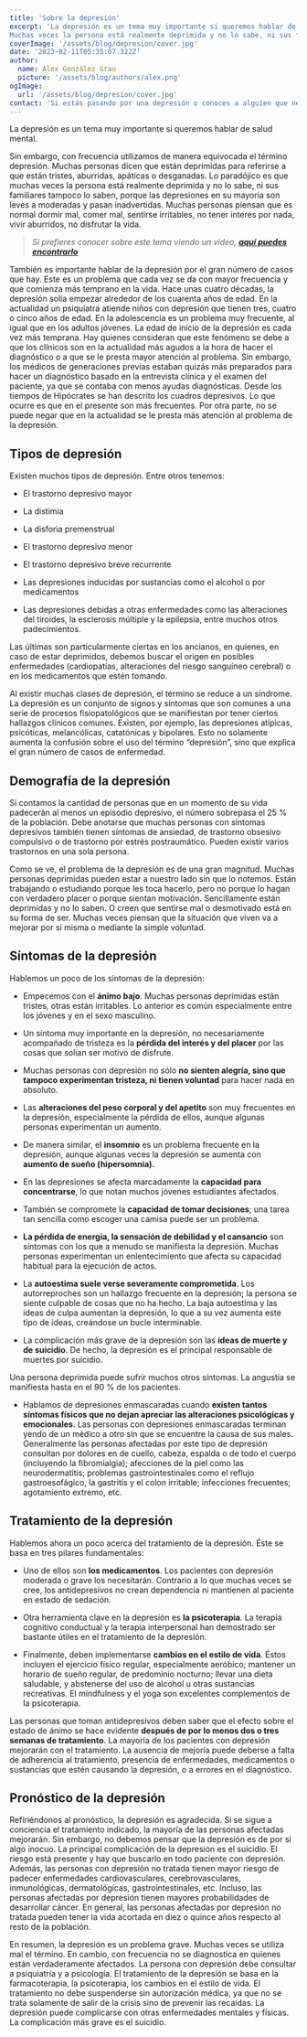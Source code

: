 ```yaml
---
title: 'Sobre la depresión'
excerpt: 'La depresión es un tema muy importante si queremos hablar de salud mental.
Muchas veces la persona está realmente deprimida y no lo sabe, ni sus familiares tampoco lo saben, porque las depresiones en su mayoría son leves a moderadas y pasan inadvertidas. Muchas personas piensan que es normal dormir mal, comer mal, sentirse irritables, no tener interés por nada, vivir aburridos, no disfrutar la vida.'
coverImage: '/assets/blog/depresion/cover.jpg'
date: '2023-02-11T05:35:07.322Z'
author:
  name: Alex González Grau
  picture: '/assets/blog/authors/alex.png'
ogImage:
  url: '/assets/blog/depresion/cover.jpg'
contact: 'Si estás pasando por una depresión o conoces a alguien que necesite ayuda, '
---
```


La depresión es un tema muy importante si queremos hablar de salud mental.

Sin embargo, con frecuencia utilizamos de manera equivocada el término depresión. Muchas personas dicen que están deprimidas para referirse a que están tristes, aburridas, apáticas o desganadas. Lo paradójico es que muchas veces la persona está realmente deprimida y no lo sabe, ni sus familiares tampoco lo saben, porque las depresiones en su mayoría son leves a moderadas y pasan inadvertidas. Muchas personas piensan que es normal dormir mal, comer mal, sentirse irritables, no tener interés por nada, vivir aburridos, no disfrutar la vida.

>*Si prefieres conocer sobre este tema viendo un video, [**aquí puedes encontrarlo**](https://www.youtube.com/watch?v=MtBsyH3cxxA)*

También es importante hablar de la depresión por el gran número de casos que hay. Este es un problema que cada vez se da con mayor frecuencia y que comienza más temprano en la vida. Hace unas cuatro décadas, la depresión solía empezar alrededor de los cuarenta años de edad. En la actualidad un psiquiatra atiende niños con depresión que tienen tres, cuatro o cinco años de edad. En la adolescencia es un problema muy frecuente, al igual que en los adultos jóvenes. La edad de inicio de la depresión es cada vez más temprana. Hay quienes consideran que este fenómeno se debe a que los clínicos son en la actualidad más agudos a la hora de hacer el diagnóstico o a que se le presta mayor atención al problema. Sin embargo, los médicos de generaciones previas estaban quizás más preparados para hacer un diagnóstico basado en la entrevista clínica y el examen del paciente, ya que se contaba con menos ayudas diagnósticas. Desde los tiempos de Hipócrates se han descrito los cuadros depresivos. Lo que ocurre es que en el presente son más frecuentes. Por otra parte, no se puede negar que en la actualidad se le presta más atención al problema de la depresión.

## Tipos de depresión

Existen muchos tipos de depresión. Entre otros tenemos: 

* El trastorno depresivo mayor

* La distimia 

* La disforia premenstrual

* El trastorno depresivo menor

* El trastorno depresivo breve recurrente

* Las depresiones inducidas por sustancias como el alcohol o por medicamentos

* Las depresiones debidas a otras enfermedades como las alteraciones del tiroides, la esclerosis múltiple y la epilepsia, entre muchos otros padecimientos. 

Las últimas son particularmente ciertas en los ancianos, en quienes, en caso de estar deprimidos, debemos buscar el origen en posibles enfermedades (cardiopatías, alteraciones del riesgo sanguíneo cerebral) o en los medicamentos que estén tomando.

Al existir muchas clases de depresión, el término se reduce a un síndrome. La depresión es un conjunto de signos y síntomas que son comunes a una serie de procesos fisiopatológicos que se manifiestan por tener ciertos hallazgos clínicos comunes. Existen, por ejemplo, las depresiones atípicas, psicóticas, melancólicas, catatónicas y bipolares. Esto no solamente aumenta la confusión sobre el uso del término “depresión”, sino que explica el gran número de casos de enfermedad.

## Demografía de la depresión

Si contamos la cantidad de personas que en un momento de su vida padecerán al menos un episodio depresivo, el número sobrepasa el 25 % de la población. Debe anotarse que muchas personas con síntomas depresivos también tienen síntomas de ansiedad, de trastorno obsesivo compulsivo o de trastorno por estrés postraumático. Pueden existir varios trastornos en una sola persona.

Como se ve, el problema de la depresión es de una gran magnitud. Muchas personas deprimidas pueden estar a nuestro lado sin que lo notemos. Están trabajando o estudiando porque les toca hacerlo, pero no porque lo hagan con verdadero placer o porque sientan motivación. Sencillamente están deprimidas y no lo saben. O creen que sentirse mal o desmotivado está en su forma de ser. Muchas veces piensan que la situación que viven va a mejorar por sí misma o mediante la simple voluntad. 

## Síntomas de la depresión

Hablemos un poco de los síntomas de la depresión: 

* Empecemos con el **ánimo bajo**. Muchas personas deprimidas están tristes, otras están irritables. Lo anterior es común especialmente entre los jóvenes y en el sexo masculino. 

* Un síntoma muy importante en la depresión, no necesariamente acompañado de tristeza es la **pérdida del interés y del placer** por las cosas que solían ser motivo de disfrute. 

* Muchas personas con depresión no sólo **no sienten alegría, sino que tampoco experimentan tristeza, ni tienen voluntad** para hacer nada en absoluto. 

* Las **alteraciones del peso corporal y del apetito** son muy frecuentes en la depresión, especialmente la pérdida de ellos, aunque algunas personas experimentan un aumento. 

* De manera similar, el **insomnio** es un problema frecuente en la depresión, aunque algunas veces la depresión se aumenta con **aumento de sueño (hipersomnia).** 

* En las depresiones se afecta marcadamente la **capacidad para concentrarse**, lo que notan muchos jóvenes estudiantes afectados. 

* También se compromete la **capacidad de tomar decisiones**; una tarea tan sencilla como escoger una camisa puede ser un problema. 

* **La pérdida de energía, la sensación de debilidad y el cansancio** son síntomas con los que a menudo se manifiesta la depresión. Muchas personas experimentan un enlentecimiento que afecta su capacidad habitual para la ejecución de actos. 

* La **autoestima suele verse severamente comprometida**. Los autorreproches son un hallazgo frecuente en la depresión; la persona se siente culpable de cosas que no ha hecho. La baja autoestima y las ideas de culpa aumentan la depresión, lo que a su vez aumenta este tipo de ideas, creándose un bucle interminable. 

* La complicación más grave de la depresión son las **ideas de muerte y de suicidio**. De hecho, la depresión es el principal responsable de muertes por suicidio. 

Una persona deprimida puede sufrir muchos otros síntomas. La angustia se manifiesta hasta en el 90 % de los pacientes. 

* Hablamos de depresiones enmascaradas cuando **existen tantos síntomas físicos que no dejan apreciar las alteraciones psicológicas y emocionales**. Las personas con depresiones enmascaradas terminan yendo de un médico a otro sin que se encuentre la causa de sus males. Generalmente las personas afectadas por este tipo de depresión consultan por dolores en de cuello, cabeza, espalda o de todo el cuerpo (incluyendo la fibromialgia); afecciones de la piel como las neurodermatitis; problemas gastrointestinales como el reflujo gastroesofágico, la gastritis y el colon irritable; infecciones frecuentes; agotamiento extremo, etc.

## Tratamiento de la depresión

Hablemos ahora un poco acerca del tratamiento de la depresión. Éste se basa en tres pilares fundamentales: 

* Uno de ellos son **los medicamentos**. Los pacientes con depresión moderada o grave los necesitarán. Contrario a lo que muchas veces se cree, los antidepresivos no crean dependencia ni mantienen al paciente en estado de sedación. 

* Otra herramienta clave en la depresión es **la psicoterapia**. La terapia cognitivo conductual y la terapia interpersonal han demostrado ser bastante útiles en el tratamiento de la depresión. 

* Finalmente, deben implementarse **cambios en el estilo de vida**. Éstos incluyen el ejercicio físico regular, especialmente aeróbico; mantener un horario de sueño regular, de predominio nocturno; llevar una dieta saludable, y abstenerse del uso de alcohol u otras sustancias recreativas. El mindfulness y el yoga son excelentes complementos de la psicoterapia.

Las personas que toman antidepresivos deben saber que el efecto sobre el estado de ánimo se hace evidente **después de por lo menos dos o tres semanas de tratamiento**. La mayoría de los pacientes con depresión mejorarán con el tratamiento. La ausencia de mejoría puede deberse a falta de adherencia al tratamiento, presencia de enfermedades, medicamentos o sustancias que estén causando la depresión, o a errores en el diagnóstico.

## Pronóstico de la depresión

Refiriéndonos al pronóstico, la depresión es agradecida. Si se sigue a conciencia el tratamiento indicado, la mayoría de las personas afectadas mejorarán. Sin embargo, no debemos pensar que la depresión es de por sí algo inocuo. La principal complicación de la depresión es el suicidio. El riesgo está presente y hay que buscarlo en todo paciente con depresión. Además, las personas con depresión no tratada tienen mayor riesgo de padecer enfermedades cardiovasculares, cerebrovasculares, inmunológicas, dermatológicas, gastrointestinales, etc. Incluso, las personas afectadas por depresión tienen mayores probabilidades de desarrollar cáncer. En general, las personas afectadas por depresión no tratada pueden tener la vida acortada en diez o quince años respecto al resto de la población.


En resumen, la depresión es un problema grave. Muchas veces se utiliza mal el término. En cambio, con frecuencia no se diagnostica en quienes están verdaderamente afectados. La persona con depresión debe consultar a psiquiatría y a psicología. El tratamiento de la depresión se basa en la farmacoterapia, la psicoterapia, los cambios en el estilo de vida. El tratamiento no debe suspenderse sin autorización médica, ya que no se trata solamente de salir de la crisis sino de prevenir las recaídas. La depresión puede complicarse con otras enfermedades mentales y físicas. La complicación más grave es el suicidio.


